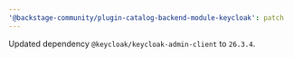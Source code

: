 ```yaml
---
'@backstage-community/plugin-catalog-backend-module-keycloak': patch
---
```


Updated dependency `@keycloak/keycloak-admin-client` to `26.3.4`.
